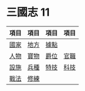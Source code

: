 # 三國志 11

|項目|項目|項目|項目
|-|-|-|-
|[國家]|[地方]|[據點]|
|[人物]|[寶物]|[爵位]|[官職]
|[設施]|[兵種]|[特技]|[科技]
|[戰法]|[修練]

[國家]: https://reganlu007.github.io/三國志11國家列表
[地方]: https://reganlu007.github.io/三國志11地方列表
[據點]: https://reganlu007.github.io/三國志11據點列表
[人物]: https://reganlu007.github.io/三國志11人物列表
[寶物]: https://reganlu007.github.io/三國志11寶物列表
[爵位]: https://reganlu007.github.io/三國志11爵位列表
[官職]: https://reganlu007.github.io/三國志11官職列表
[設施]: https://reganlu007.github.io/三國志11官職列表
[兵種]: https://reganlu007.github.io/三國志11兵種列表
[特技]: https://reganlu007.github.io/三國志11特技列表
[科技]: https://reganlu007.github.io/三國志11科技列表
[戰法]: https://reganlu007.github.io/三國志11戰法列表
[修練]: https://reganlu007.github.io/三國志11修練列表
